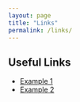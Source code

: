 ```yaml
---
layout: page
title: "Links"
permalink: /links/
---
```


## Useful Links

- [Example 1](https://example.com)
- [Example 2](https://example.com)